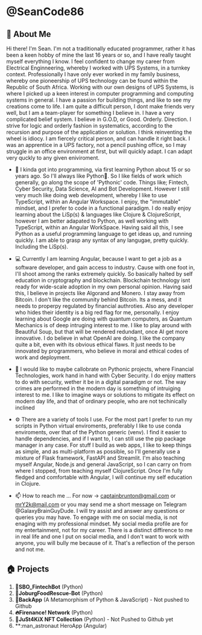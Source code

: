 # @SeanCode86

## 🚀 About Me

Hi there! I'm Sean. I'm not a traditionally educated programmer, rather it has been a keen hobby of mine the last
16 years or so, and I have really taught myself everything I know. I feel confident to change my career from Electrical Enginneering,
whereby I worked with UPS Systems, in a turnkey context. Professionally I have only ever worked in my family business, whereby one pioneership
of UPS technology can be found within the Republic of South Africa. Working with our own designs of UPS Systems, is where I picked up
a keen interest in computer programming and computing systems in general. I have a passion for building things, and like to see my creations 
come to life. I am quite a difficult person, I dont make friends very well, but I am a team-player for something I believe in. I have a very complicated belief system.
I believe in G.O.D, or Good. Orderly. Direction. I strive for logic and orderly fashion in systematics, according to the recursion and purpose of the application or solution. I think reinventing the wheel is idiocy. I am fiercely critical person, and can handle it right back. I was an apprentice in a UPS factory, not a pencil pushing office, so I may struggle in an office environment at first, but will quickly adapt. I can adapt very quckly to any given eniviroment.   

- 👀 I kinda got into programming, via first learning Python about 15 or so years ago. So I'll always like Python🐍. So I like fields of work which
     generally, go along the scope of 'Pythonic' code. Things like; Fintech, Cyber Security, Data Science, AI and Bot Development. However I still very much like 
     doing web development, whereby I like to use TypeScript, within an Angular Workspace. I enjoy, the "immutable" mindset, and I prefer to code in a
     functional paradigm. I do really enjoy learning about the LiSp(s) & languages like Clojure & ClojureScript, however I am better adapated to
     Python, as well working with TypeScript, within an Angular WorkSpace. Having said all this, I see Python as a useful programming language to 
     get ideas up, and running quickly. I am able to grasp any syntax of any langugae, pretty quickly. Including the LiSp(s).  
     
- 💻 Currently I am learning Angular, because I want to get a job as a software developer, and gain access to industry. Cause with one foot in, I'll shoot among the ranks extremely quickly. So basically halted by self education in cryptography and blockchain. Blockchain technology isnt ready for wide-scale adoption in my own personal opinion. Having said this, I believe in projects like Algorand and Monero. I stay away from Bitcoin. I don't like the community behind Bitcoin. Its a mess, and it needs to properpy regulated by financial authroties. Also any developer who hides their identity is a big red flag for me, personally. I enjoy learning about Google are doing with quantum computers, as Quantum Mechanics is of deep intruging interest to me. I like to play around with Beautiful Soup, but that will be rendered redundant, once AI get more innovative. I do believe in what OpenAI are doing. I like the company quite a bit, even with its obvious ethical flaws. It just needs to be innovated by programmers, who believe in moral and ethical codes of work and deployment.  
     
- 💞️ I would like to maybe callobrate on Pythonic projects, where Financial Technologies, work hand in hand with Cyber Security. I do enjoy matters to do
      with security, wether it be in a digital paradigm or not. The way crimes are performed in the modern day is something of intruiging interest to me. I 
      like to imagine ways or solutions to mitigate its effect on modern day life, and that of ordinary people, who are not techinically inclined 
      
- ⚙️ There are a variety of tools I use. For the most part I prefer to run my scripts in Python virtual enviroments, preferably I like to use conda enviroments,
      over that of the Python generic (venv). I find it easier to handle dependencies, and if I want to, I can still use the pip package manager in any case. 
      For stuff I build as web apps, I like to keep things as simple, and as multi-platform as possible, so I'll generally use a mixture of Flask framework, 
      FastAPI and Streamlit. I'm also teaching myself Angular, Node.js and general JavaScript, so I can carry on from where I stopped, from teaching myself  ClojureScript. Once I'm fully fledged and comfortable with Angular, I will continue my self education in Clojure. 
     
- 📫 How to reach me ... For now -> captainbrunton@gmail.com or mrY2k@mail.com or you may send me a short message on Telegram @GalaxyBrainGuyDude. I will 
      try assist and answer any questions or queries you may have. To engage with me on social media, is not enaging with my professional mindset. My social media profile are for my entertainment, not for my career. There is a distinct diffirence to me in real life and one I put on social media, and I don't want to work with anyone, you will bully me because of it. That's a reflection of the person and not me.  

## 🏠 Projects

1. **🤖SBO_FintechBot**          (Python)
2. **🤖JoburgFoodRescue-Bot**    (Python)
3. **🔋BackApp**    (A Metamorphism of Python & JavaScript) - Not pushed to Github
4. **🔥Firenance! Network**               (Python)
5. **🎨JuSt4KiX NFT Collection** (Python) - Not Pushed to Github yet
6. **:man_astronaut HeroApp (Angular)

<!---
SeanCode86/SeanCode86 is a ✨ special ✨ repository because its `README.md` (this file) appears on your GitHub profile.
You can click the Preview link to take a look at your changes.
--->
